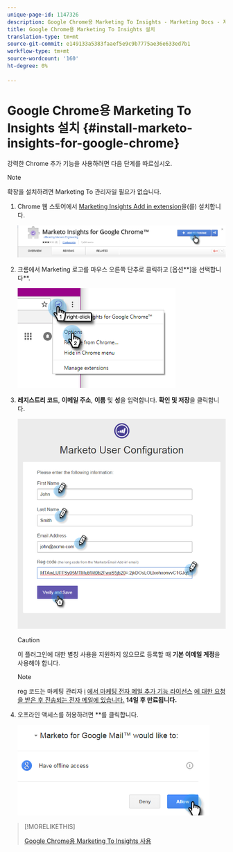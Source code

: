 ```yaml
---
unique-page-id: 1147326
description: Google Chrome용 Marketing To Insights - Marketing Docs - 제품 설명서 설치
title: Google Chrome용 Marketing To Insights 설치
translation-type: tm+mt
source-git-commit: e149133a5383faaef5e9c9b7775ae36e633ed7b1
workflow-type: tm+mt
source-wordcount: '160'
ht-degree: 0%

---
```



# Google Chrome용 Marketing To Insights 설치 {#install-marketo-insights-for-google-chrome}

강력한 Chrome 추가 기능을 사용하려면 다음 단계를 따르십시오.

>[!NOTE]
>
>확장을 설치하려면 Marketing To 관리자일 필요가 없습니다.

1. Chrome 웹 스토어에서 [Marketing Insights Add in extension](https://chrome.google.com/webstore/detail/marketo-for-google-mail/jjkfbhajlmoeegbjgjipliamplidmbjb)을(를) 설치합니다.

   ![](assets/image2015-10-5-10-3a24-3a7.png)

1. 크롬에서 Marketing 로고를 마우스 오른쪽 단추로 클릭하고 [옵션**]을 선택합니다**.

   ![](assets/two.png)

1. **레지스트리 코드**, **이메일 주소**, **이름** 및 **성**&#x200B;을 입력합니다. **확인 및 저장**&#x200B;을 클릭합니다.

   ![](assets/three.png)

   >[!CAUTION]
   >
   >이 플러그인에 대한 별칭 사용을 지원하지 않으므로 등록할 때 **기본 이메일 계정**&#x200B;을 사용해야 합니다.

   >[!NOTE]
   >
   >reg 코드는 마케팅 관리자 [i](http://docs.marketo.com/pages/viewpage.action?pageid=7510848) [에서 마케팅 전자 메일 추가 기능 라이선스](../../../product-docs/marketo-sales-insight/msi-outlook-plugin/issue-a-marketo-email-add-in-license.md) [에 대한 요청을 받은 후 전송되는 전자 메일에 있습니다.](http://docs.marketo.com/pages/viewpage.action?pageid=7510848) **14일 후 만료됩니다.**

1. 오프라인 액세스를 허용하려면 **를 클릭합니다.

   ![](assets/image2015-10-5-10-3a34-3a1.png)

>[!MORELIKETHIS]
>
>[Google Chrome용 Marketing To Insights 사용](using-marketo-insights-for-google-chrome.md)

